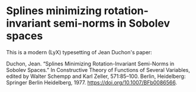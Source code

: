 Splines minimizing rotation-invariant semi-norms in Sobolev spaces
==================================================================

This is a modern (LyX) typesetting of Jean Duchon's paper:

Duchon, Jean. “Splines Minimizing Rotation-Invariant Semi-Norms in Sobolev Spaces.” In Constructive Theory of Functions of Several Variables, edited by Walter Schempp and Karl Zeller, 571:85–100. Berlin, Heidelberg: Springer Berlin Heidelberg, 1977. https://doi.org/10.1007/BFb0086566.
